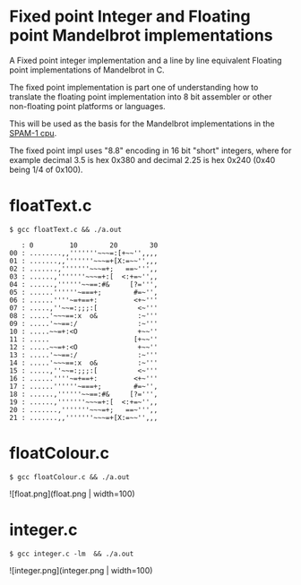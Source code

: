 # Fixed point Integer and Floating point Mandelbrot implementations

A Fixed point integer implementation and a line by line equivalent Floating point implementations of Mandelbrot in C.

The fixed point implementation is part one of understanding how to translate the floating point implementation into 8 bit assembler
or other non-floating point platforms or languages.

This will be used as the basis for the Mandelbrot implementations in the [SPAM-1 cpu](https://github.com/Johnlon/spam-1).

The fixed point impl uses "8.8" encoding in 16 bit "short" integers, where for example decimal 3.5 is hex 0x380 and decimal 2.25 is hex 0x240 (0x40 being 1/4 of 0x100).

# floatText.c

```text
$ gcc floatText.c && ./a.out 

   : 0         10        20        30
00 : ........,,'''''''~~~=:[+~~'',,,,
01 : .......,,'''''''~~~=+[X:=~~'',,,
02 : .......,'''''''~~~=+;   ==~''',,
03 : ......,'''''''~~~=+:[  <:+=~'',,
04 : ......,''''''~~==:#&     [?=''',
05 : ......''''''~===+;        #=~'',
06 : ......''''~=+==+:         <+~'''
07 : .....,''~~=:;;;:[          <~'''
08 : .....'~~~==:x  o&          :~'''
09 : .....'~~==:/               :~'''
10 : .....~~=+:<O               +~~''
11 : .....                     [+~~''
12 : .....~~=+:<O               +~~''
13 : .....'~~==:/               :~'''
14 : .....'~~~==:x  o&          :~'''
15 : .....,''~~=:;;;:[          <~'''
16 : ......''''~=+==+:         <+~'''
17 : ......''''''~===+;        #=~'',
18 : ......,''''''~~==:#&     [?=''',
19 : ......,'''''''~~~=+:[  <:+=~'',,
20 : .......,'''''''~~~=+;   ==~''',,
21 : .......,,'''''''~~~=+[X:=~~'',,,

```

# floatColour.c

```
$ gcc floatColour.c && ./a.out  
```

![float.png](float.png | width=100)


# integer.c

```
$ gcc integer.c -lm  && ./a.out  
```

![integer.png](integer.png | width=100)

